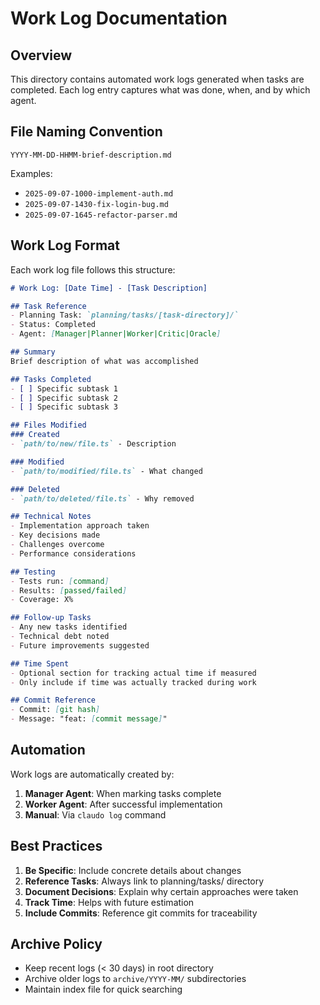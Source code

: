 # Work Log Documentation

## Overview

This directory contains automated work logs generated when tasks are completed. Each log entry captures what was done, when, and by which agent.

## File Naming Convention

```
YYYY-MM-DD-HHMM-brief-description.md
```

Examples:
- `2025-09-07-1000-implement-auth.md`
- `2025-09-07-1430-fix-login-bug.md`
- `2025-09-07-1645-refactor-parser.md`

## Work Log Format

Each work log file follows this structure:

```markdown
# Work Log: [Date Time] - [Task Description]

## Task Reference
- Planning Task: `planning/tasks/[task-directory]/`
- Status: Completed
- Agent: [Manager|Planner|Worker|Critic|Oracle]

## Summary
Brief description of what was accomplished

## Tasks Completed
- [ ] Specific subtask 1
- [ ] Specific subtask 2
- [ ] Specific subtask 3

## Files Modified
### Created
- `path/to/new/file.ts` - Description

### Modified
- `path/to/modified/file.ts` - What changed

### Deleted
- `path/to/deleted/file.ts` - Why removed

## Technical Notes
- Implementation approach taken
- Key decisions made
- Challenges overcome
- Performance considerations

## Testing
- Tests run: [command]
- Results: [passed/failed]
- Coverage: X%

## Follow-up Tasks
- Any new tasks identified
- Technical debt noted
- Future improvements suggested

## Time Spent
- Optional section for tracking actual time if measured
- Only include if time was actually tracked during work

## Commit Reference
- Commit: [git hash]
- Message: "feat: [commit message]"
```

## Automation

Work logs are automatically created by:
1. **Manager Agent**: When marking tasks complete
2. **Worker Agent**: After successful implementation
3. **Manual**: Via `claudo log` command

## Best Practices

1. **Be Specific**: Include concrete details about changes
2. **Reference Tasks**: Always link to planning/tasks/ directory
3. **Document Decisions**: Explain why certain approaches were taken
4. **Track Time**: Helps with future estimation
5. **Include Commits**: Reference git commits for traceability

## Archive Policy

- Keep recent logs (< 30 days) in root directory
- Archive older logs to `archive/YYYY-MM/` subdirectories
- Maintain index file for quick searching